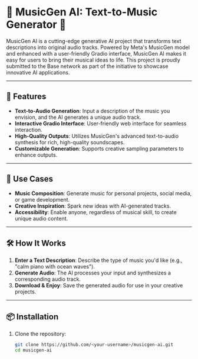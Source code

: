 # 🎵 MusicGen AI: Text-to-Music Generator 🎵  

MusicGen AI is a cutting-edge generative AI project that transforms text descriptions into original audio tracks. Powered by Meta's MusicGen model and enhanced with a user-friendly Gradio interface, MusicGen AI makes it easy for users to bring their musical ideas to life. This project is proudly submitted to the Base network as part of the initiative to showcase innovative AI applications.

---

## 🚀 Features

- **Text-to-Audio Generation**: Input a description of the music you envision, and the AI generates a unique audio track.
- **Interactive Gradio Interface**: User-friendly web interface for seamless interaction.
- **High-Quality Outputs**: Utilizes MusicGen's advanced text-to-audio synthesis for rich, high-quality soundscapes.
- **Customizable Generation**: Supports creative sampling parameters to enhance outputs.

---

## 🎯 Use Cases

- **Music Composition**: Generate music for personal projects, social media, or game development.
- **Creative Inspiration**: Spark new ideas with AI-generated tracks.
- **Accessibility**: Enable anyone, regardless of musical skill, to create unique audio content.

---

## 🛠️ How It Works

1. **Enter a Text Description**: Describe the type of music you'd like (e.g., "calm piano with ocean waves").
2. **Generate Audio**: The AI processes your input and synthesizes a corresponding audio track.
3. **Download & Enjoy**: Save the generated audio for use in your creative projects.

---

## 📦 Installation

1. Clone the repository:
   ```bash
   git clone https://github.com/<your-username>/musicgen-ai.git
   cd musicgen-ai
